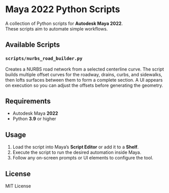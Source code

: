 # Maya 2022 Python Scripts

A collection of Python scripts for **Autodesk Maya 2022**.  
These scripts aim to automate simple workflows.

## Available Scripts

### `scripts/nurbs_road_builder.py`

Creates a NURBS road network from a selected centerline curve. The script
builds multiple offset curves for the roadway, drains, curbs, and sidewalks,
then lofts surfaces between them to form a complete section. A UI appears on
execution so you can adjust the offsets before generating the geometry.

## Requirements
- Autodesk Maya **2022**
- Python **3.9** or higher

## Usage
1. Load the script into Maya’s **Script Editor** or add it to a **Shelf**.
2. Execute the script to run the desired automation inside Maya.
3. Follow any on-screen prompts or UI elements to configure the tool.

## License
MIT License

